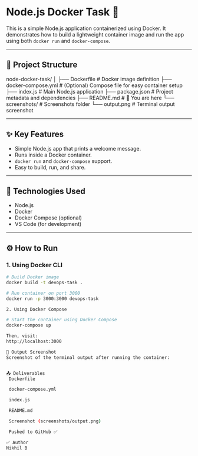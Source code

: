 # Node.js Docker Task 🚀

This is a simple Node.js application containerized using Docker. It demonstrates how to build a lightweight container image and run the app using both `docker run` and `docker-compose`.

---

## 📁 Project Structure

node-docker-task/
│
├── Dockerfile # Docker image definition
├── docker-compose.yml # (Optional) Compose file for easy container setup
├── index.js # Main Node.js application
├── package.json # Project metadata and dependencies
├── README.md # 📄 You are here
└── screenshots/ # Screenshots folder
└── output.png # Terminal output screenshot


---

## ✨ Key Features

- Simple Node.js app that prints a welcome message.
- Runs inside a Docker container.
- `docker run` and `docker-compose` support.
- Easy to build, run, and share.

---

## 🔧 Technologies Used

- Node.js
- Docker
- Docker Compose (optional)
- VS Code (for development)

---

## ⚙️ How to Run

### 1. Using Docker CLI

```bash
# Build Docker image
docker build -t devops-task .

# Run container on port 3000
docker run -p 3000:3000 devops-task

2. Using Docker Compose

# Start the container using Docker Compose
docker-compose up

Then, visit:
http://localhost:3000

📸 Output Screenshot
Screenshot of the terminal output after running the container:


📤 Deliverables
 Dockerfile

 docker-compose.yml

 index.js

 README.md

 Screenshot (screenshots/output.png)

 Pushed to GitHub ✅

✅ Author
Nikhil B
